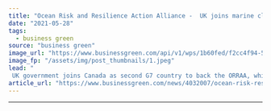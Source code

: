 ```yaml
---
title: "Ocean Risk and Resilience Action Alliance -  UK joins marine climate solutions drive"
date: "2021-05-28"
tags: 
  - business green
source: "business green"
image_url: "https://www.businessgreen.com/api/v1/wps/1b60fed/f2cc4f94-54b4-47ec-be07-3681bc16f11b/4/dominican-republic-los-haitises-mangroves-1-185x114.jpeg"
image_fp: "/assets/img/post_thumbnails/1.jpeg"
lead: "
 UK government joins Canada as second G7 country to back the ORRAA, which aims to funnel $500m into nature-based ocean climate solutions by 2030 ..."
article_url: "https://www.businessgreen.com/news/4032007/ocean-risk-resilience-action-alliance-uk-joins-marine-climate-solutions-drive"
---
```


---
